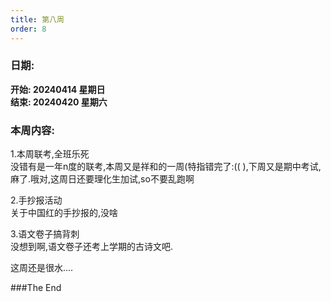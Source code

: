 ```yaml
---
title: 第八周
order: 8
---
```


### 日期:  
**开始: 20240414 星期日**  
**结束: 20240420 星期六**  

### 本周内容:  

1.本周联考,全班乐死  
没错有是一年n度的联考,本周又是祥和的一周(特指错完了:(( ),下周又是期中考试,麻了.哦对,这周日还要理化生加试,so不要乱跑啊  

2.手抄报活动  
关于中国红的手抄报的,没啥  

3.语文卷子搞背刺  
没想到啊,语文卷子还考上学期的古诗文吧.  

这周还是很水....  

###The End  